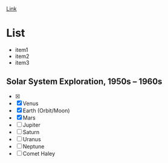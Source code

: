 [Link](https://discord.com)

# List

- item1
- item2
- item3

## Solar System Exploration, 1950s – 1960s

- [x]
- [x] Venus
- [x] Earth (Orbit/Moon)
- [x] Mars
- [ ] Jupiter
- [ ] Saturn
- [ ] Uranus
- [ ] Neptune
- [ ] Comet Haley
